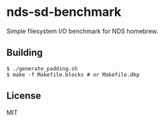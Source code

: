 # nds-sd-benchmark

Simple filesystem I/O benchmark for NDS homebrew.

## Building

    $ ./generate_padding.sh
    $ make -f Makefile.blocks # or Makefile.dkp

## License

MIT
